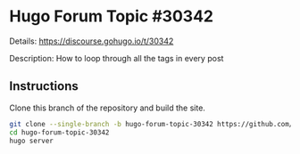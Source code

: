 # Hugo Forum Topic #30342

Details: <https://discourse.gohugo.io/t/30342>

Description: How to loop through all the tags in every post

## Instructions

Clone this branch of the repository and build the site.

```bash
git clone --single-branch -b hugo-forum-topic-30342 https://github.com/jmooring/hugo-testing hugo-forum-topic-30342
cd hugo-forum-topic-30342
hugo server
```
